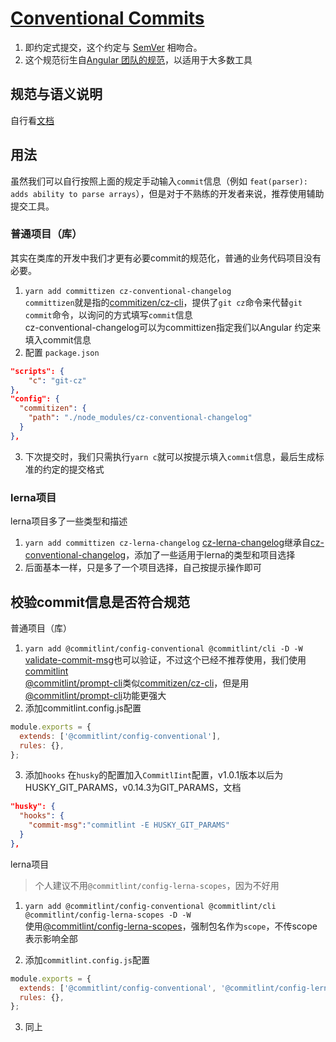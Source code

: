 # [Conventional Commits](https://www.conventionalcommits.org/en/v1.0.0/) 
1. 即约定式提交，这个约定与 [SemVer](https://semver.org/) 相吻合。
2. 这个规范衍生自[Angular 团队的规范](https://link.zhihu.com/?target=https%3A//github.com/angular/angular.js/blob/master/DEVELOPERS.md%23-git-commit-guidelines)，以适用于大多数工具
## 规范与语义说明
自行看[文档](https://www.conventionalcommits.org/en/v1.0.0/)
## 用法
虽然我们可以自行按照上面的规定手动输入`commit`信息（例如 `feat(parser): adds ability to parse arrays`），但是对于不熟练的开发者来说，推荐使用辅助提交工具。
### 普通项目（库）
其实在类库的开发中我们才更有必要commit的规范化，普通的业务代码项目没有必要。
1. `yarn add committizen cz-conventional-changelog`  
	`committizen`就是指的[commitizen/cz-cli](https://link.zhihu.com/?target=https%3A//github.com/commitizen/cz-cli)，提供了`git cz`命令来代替`git commit`命令，以询问的方式填写`commit`信息  
	cz-conventional-changelog可以为committizen指定我们以Angular 约定来填入commit信息
2. 配置 `package.json`
```json
"scripts": {
    "c": "git-cz"
},
"config": {
  "commitizen": {
    "path": "./node_modules/cz-conventional-changelog"
  }
},
```
	
3. 下次提交时，我们只需执行`yarn c`就可以按提示填入`commit`信息，最后生成标准的约定的提交格式
### lerna项目
lerna项目多了一些类型和描述
1. `yarn add committizen cz-lerna-changelog`
  [cz-lerna-changelog](https://github.com/atlassian/cz-lerna-changelog)继承自[cz-conventional-changelog](https://github.com/commitizen/cz-conventional-changelog)，添加了一些适用于lerna的类型和项目选择
2. 后面基本一样，只是多了一个项目选择，自己按提示操作即可

## 校验commit信息是否符合规范
普通项目（库）
1. `yarn add @commitlint/config-conventional @commitlint/cli -D -W`  
[validate-commit-msg](https://www.npmjs.com/package/validate-commit-msg)也可以验证，不过这个已经不推荐使用，我们使用[commitlint](https://commitlint.js.org/#/)  
[@commitlint/prompt-cli](https://www.npmjs.com/package/@commitlint/prompt-cli)类似[commitizen/cz-cli](https://github.com/commitizen/cz-cli)，但是用[@commitlint/prompt-cli](https://www.npmjs.com/package/@commitlint/prompt-cli)功能更强大
2. 添加commitlint.config.js配置
```js
module.exports = {
  extends: ['@commitlint/config-conventional'],
  rules: {},
};
```
3. 添加`hooks`
    在`husky`的配置加入`CommitlIint`配置，v1.0.1版本以后为HUSKY_GIT_PARAMS，v0.14.3为GIT_PARAMS，文档
```json
"husky": {
  "hooks": {
    "commit-msg":"commitlint -E HUSKY_GIT_PARAMS"
  }
},
```

lerna项目
> 个人建议不用`@commitlint/config-lerna-scopes`，因为不好用
1. `yarn add @commitlint/config-conventional @commitlint/cli @commitlint/config-lerna-scopes -D -W`  
    使用[@commitlint/config-lerna-scopes](https://github.com/conventional-changelog/commitlint/tree/master/@commitlint/config-lerna-scopes)，强制包名作为`scope`，不传scope表示影响全部

2. 添加`commitlint.config.js`配置
```js
module.exports = {
  extends: ['@commitlint/config-conventional', '@commitlint/config-lerna-scopes'],
  rules: {},
};
```
3. 同上
